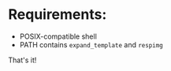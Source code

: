 
# Requirements:

- POSIX-compatible shell
- PATH contains `expand_template` and `respimg`

That's it!
